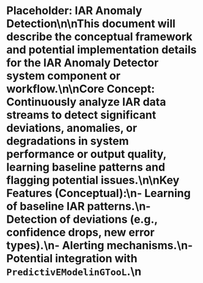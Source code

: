 # Placeholder: IAR Anomaly Detection\n\nThis document will describe the conceptual framework and potential implementation details for the **IAR Anomaly Detector** system component or workflow.\n\n**Core Concept:** Continuously analyze IAR data streams to detect significant deviations, anomalies, or degradations in system performance or output quality, learning baseline patterns and flagging potential issues.\n\n**Key Features (Conceptual):**\n- Learning of baseline IAR patterns.\n- Detection of deviations (e.g., confidence drops, new error types).\n- Alerting mechanisms.\n- Potential integration with `PredictivEModelinGTooL`.\n 